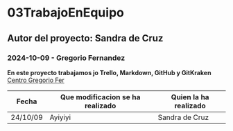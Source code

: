 # 03TrabajoEnEquipo
## Autor del proyecto: Sandra de Cruz
### 2024-10-09 - Gregorio Fernandez
**En este proyecto trabajamos jo Trello, Markdown, GitHub y GitKraken**
[Centro Gregorio  Fer](https://www.gregoriofer.com)


|Fecha| Que modificacion se ha realizado | Quien la ha realizado |
| ----------- | ----------- | ----------- |
|24/10/09| Ayiyiyi | Sandra de Cruz |
